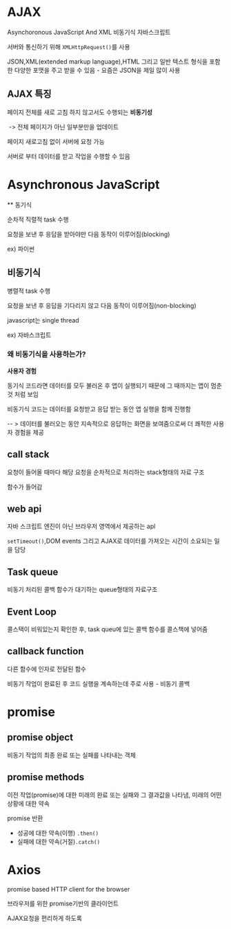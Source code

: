 # AJAX

Asynchoronous JavaScript And XML 비동기식 자바스크립트

서버와 통신하기 위해 `XMLHttpRequest()`를 사용

JSON,XML(extended markup language),HTML 그리고 일반 텍스트 형식을 포함한 다양한 포맷을 주고 받을 수 있음 - 요즘은 JSON을 제일 많이 사용



## AJAX 특징

페이지 전체를 새로 고침 하지 않고서도 수행되는 **비동기성** 

​		->  전체 페이지가 아닌 일부분만을 업데이트

페이지 새로고침 없이 서버에 요청 가능

서버로 부터 데이터를 받고 작업을 수행할 수 있음



# Asynchronous JavaScript

** 동기식

순차적 직렬적 task 수행

요청을 보낸 후 응답을 받아야만 다음 동작이 이루어짐(blocking)

ex) 파이썬

## 비동기식

병렬적 task 수행

요청을 보낸 후 응답을 기다리지 않고 다음 동작이 이루어짐(non-blocking)

javascript는 single thread

ex) 자바스크립트



### 왜 비동기식을 사용하는가?

**사용자 경험**

동기식 코드라면 데이터를 모두 불러온 후 앱이 실행되기 때문에 그 때까지는 앱이 멈춘 것 처럼 보임

비동기식 코드는 데이터를 요청받고 응답 받는 동안 앱 실행을 함께 진행함

 -- > 데이터를 불러오는 동안 지속적으로 응답하는 화면을 보여줌으로써 더 쾌적한 사용자 경험을 제공



## call stack

요청이 들어올 때마다 해당 요청을 순차적으로 처리하는 stack형태의 자료 구조

함수가 들어감

## web api

 자바 스크립트 엔진이 아닌 브라우저 영역에서 제공하는 apl

`setTimeout()`,DOM events 그리고 AJAX로 데이터를 가져오는 시간이 소요되는 일을 담당

## Task queue

비동기 처리된 콜백 함수가 대기하는 queue형태의 자료구조

## Event Loop

콜스택이 비워있는지 확인한 후, task queu에 있는 콜백 함수를 콜스책에 넣어줌



## callback function

다른 함수에 인자로 전달된 함수

비동기 작업이 완료된 후 코드 실행을 계속하는데 주로 사용 - 비동기 콜백



# promise

## promise object

비동기 작업의 최종 완료 또는 실패를 나타내는 객체

## promise methods

이전 작업(promise)에 대한 미래의 완료 또는 실패와 그 결과값을 나타냄, 미래의 어떤 상황에 대한 약속

promise 반환

- 성공에 대한 약속(이행) `.then()`
- 실패에 대한 약속(거절)`.catch()`





# Axios

promise based HTTP client for the browser

브라우저를 위한 promise기반의 클라이언트

AJAX요청을 편리하게 하도록
